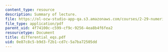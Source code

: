 ```yaml
---
content_type: resource
description: Summary of lecture.
file: https://ol-ocw-studio-app-qa.s3.amazonaws.com/courses/2-29-numerical-marine-hydrodynamics-13-024-spring-2003/0e87c8c5b9d3f2b1cd7c5a7ba72505dd_differential_eqs.pdf
file_type: application/pdf
parent_uid: 4f74100c-c599-cf9c-9256-4ea8b4f6fea2
resourcetype: Document
title: differential_eqs.pdf
uid: 0e87c8c5-b9d3-f2b1-cd7c-5a7ba72505dd
---
```

